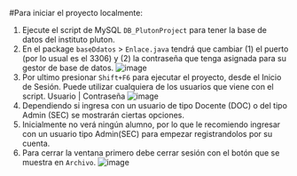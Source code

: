 #Para iniciar el proyecto localmente:

1. Ejecute el script de MySQL `DB_PlutonProject` para tener la base de datos del instituto pluton.
2. En el package `baseDdatos` > `Enlace.java` tendrá que cambiar (1) el puerto (por lo usual es el 3306) y (2) la contraseña que tenga asignada para su gestor de base de datos.
![image](https://github.com/dMeenta/InstitutoPluton/assets/135300277/3b018575-fcc7-42a9-8401-c542f165da9f)
3. Por ultimo presionar `Shift+F6` para ejecutar el proyecto, desde el Inicio de Sesión. Puede utilizar cualquiera de los usuarios que viene con el script.
Usuario | Contraseña
![image](https://github.com/dMeenta/InstitutoPluton/assets/135300277/83792810-787f-4c8b-9c5c-aa2852b55e7d)
4. Dependiendo si ingresa con un usuario de tipo Docente (DOC) o del tipo Admin (SEC) se mostrarán ciertas opciones.
5. Inicialmente no verá ningún alumno, por lo que le recomiendo ingresar con un usuario tipo Admin(SEC) para empezar registrandolos por su cuenta.
6. Para cerrar la ventana primero debe cerrar sesión con el botón que se muestra en `Archivo`.
![image](https://github.com/dMeenta/InstitutoPluton/assets/135300277/981ee327-6b8a-49ce-ac63-da69591dfe1b)

